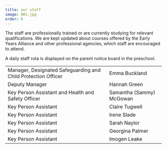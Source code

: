 ```yaml
---
title: our staff
image: 001.jpg
order: 6
---
```


The staff are professionally trained or are currently studying for relevant qualifications. We are kept updated about courses offered by the Early Years Alliance and other professional agencies, which staff are encouraged to attend.

A daily staff rota is displayed on the parent notice board in the preschool.

|                                                               |                          |
| ------------------------------------------------------------- | ------------------------ |
| Manager, Designated Safeguarding and Child Protection Officer | Emma Buckland            |
| Deputy Manager                                                | Hannah Green             |
| Key Person Assistant and Health and Safety Officer            | Samantha (Sammy) McGowan |
| Key Person Assistant                                          | Claire Tugwell           |
| Key Person Assistant                                          | Irene Slade              |
| Key Person Assistant                                          | Sarah Naylor             |
| Key Person Assistant                                          | Georgina Palmer          |
| Key Person Assistant                                          | Imogen Leake             |
